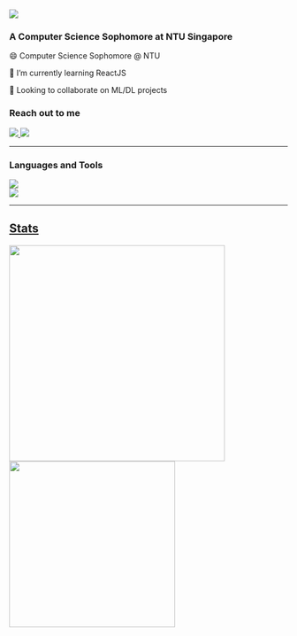 <h1 align="left">
    <img src="https://readme-typing-svg.herokuapp.com/?font=ComicSans&size=35&width=500&height=70&duration=3800&lines=👋+Hi+There!+I'm+Phyo!;" />
</h1>
<h3 align="left">A Computer Science Sophomore at NTU Singapore</h3>

<div align = "left">
    
😄 Computer Science Sophomore @ NTU
 
🌱 I’m currently learning ReactJS

🔭 Looking to collaborate on ML/DL projects

</div>

<div align="left"> 
  <h3> Reach out to me </h3>
  <a href="mailto:yophyoholland@gmail.com">
    <img src="https://img.shields.io/badge/Gmail-333333?style=for-the-badge&logo=gmail&logoColor=red" />
  </a>
  <a href="https://linkedin.com/in/phyosandarwin" target="_blank">
    <img src="https://img.shields.io/badge/LinkedIn-0077B5?style=for-the-badge&logo=linkedin&logoColor=white" target="_blank" />
  </a>
</div>

<hr/>
<h3 align="left">Languages and Tools</h3>
<div align="left">
  <a href="https://skillicons.dev">
    <img src="https://skillicons.dev/icons?i=c,java,javascript,html,css,python,r,php" /><br/>
    <img src="https://skillicons.dev/icons?i=react,flask,nodejs,mysql,pytorch" /><br>
</div>

<hr/>
<h2 align="left">Stats</h2>
<div align="left">
<img width="390" src="https://github-readme-stats.vercel.app/api?username=phyosandarwin&show_icons=true&theme=radial">
<img width="300" src="https://github-readme-stats.vercel.app/api/top-langs/?username=phyosandarwin&layout=compact">
</div>
